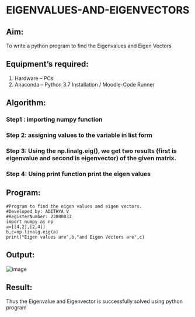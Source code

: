 # EIGENVALUES-AND-EIGENVECTORS
## Aim:
To write a python program to find the Eigenvalues and Eigen Vectors
## Equipment’s required:
1. 	Hardware – PCs
2. 	Anaconda – Python 3.7 Installation / Moodle-Code Runner
## Algorithm:
### Step1 : importing numpy function
### Step 2: assigning values to the variable in list form
### Step 3: Using the np.linalg.eig(),  we get two results (first is eigenvalue and second is eigenvector) of the given matrix.
### Step 4: Using print function print the eigen values

## Program:
~~~
#Program to find the eigen values and eigen vectors.
#Developed by: ADITHYA V
#RegisterNumber: 23000033
import numpy as np
a=[[4,2],[2,4]]
b,c=np.linalg.eig(a)
print("Eigen values are",b,"and Eigen Vectors are",c)
~~~

## Output:

![image](https://github.com/ADITHYA23000033/EIGENVALUES-AND-EIGENVECTORS/assets/148514544/0f6cbd18-3783-4794-84e7-3c6dca162a6f)

## Result:
Thus the Eigenvalue and Eigenvector is successfully solved using python program
